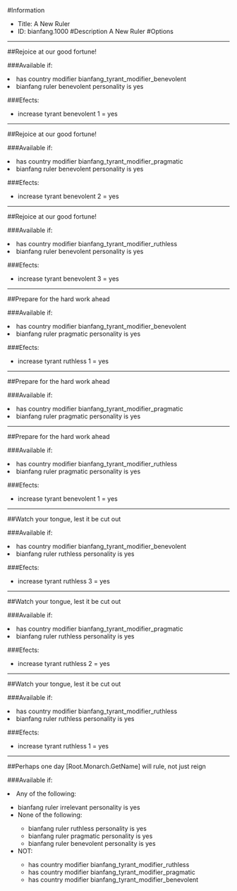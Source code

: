 #Information
 - Title: A New Ruler
 - ID: bianfang.1000
#Description
A New Ruler
#Options

___
##Rejoice at our good fortune!

###Available if:
<li>has country modifier bianfang_tyrant_modifier_benevolent</li><li>bianfang ruler benevolent personality is yes</li>

###Efects:<ul><li>increase tyrant benevolent 1 = yes</li></ul>

___
##Rejoice at our good fortune!

###Available if:
<li>has country modifier bianfang_tyrant_modifier_pragmatic</li><li>bianfang ruler benevolent personality is yes</li>

###Efects:<ul><li>increase tyrant benevolent 2 = yes</li></ul>

___
##Rejoice at our good fortune!

###Available if:
<li>has country modifier bianfang_tyrant_modifier_ruthless</li><li>bianfang ruler benevolent personality is yes</li>

###Efects:<ul><li>increase tyrant benevolent 3 = yes</li></ul>

___
##Prepare for the hard work ahead

###Available if:
<li>has country modifier bianfang_tyrant_modifier_benevolent</li><li>bianfang ruler pragmatic personality is yes</li>

###Efects:<ul><li>increase tyrant ruthless 1 = yes</li></ul>

___
##Prepare for the hard work ahead

###Available if:
<li>has country modifier bianfang_tyrant_modifier_pragmatic</li><li>bianfang ruler pragmatic personality is yes</li>

___
##Prepare for the hard work ahead

###Available if:
<li>has country modifier bianfang_tyrant_modifier_ruthless</li><li>bianfang ruler pragmatic personality is yes</li>

###Efects:<ul><li>increase tyrant benevolent 1 = yes</li></ul>

___
##Watch your tongue, lest it be cut out

###Available if:
<li>has country modifier bianfang_tyrant_modifier_benevolent</li><li>bianfang ruler ruthless personality is yes</li>

###Efects:<ul><li>increase tyrant ruthless 3 = yes</li></ul>

___
##Watch your tongue, lest it be cut out

###Available if:
<li>has country modifier bianfang_tyrant_modifier_pragmatic</li><li>bianfang ruler ruthless personality is yes</li>

###Efects:<ul><li>increase tyrant ruthless 2 = yes</li></ul>

___
##Watch your tongue, lest it be cut out

###Available if:
<li>has country modifier bianfang_tyrant_modifier_ruthless</li><li>bianfang ruler ruthless personality is yes</li>

###Efects:<ul><li>increase tyrant ruthless 1 = yes</li></ul>

___
##Perhaps one day [Root.Monarch.GetName] will rule, not just reign

###Available if:
<li>Any of the following:</li><ul><li>bianfang ruler irrelevant personality is yes</li><li>None of the following:</li><ul><li>bianfang ruler ruthless personality is yes</li><li>bianfang ruler pragmatic personality is yes</li><li>bianfang ruler benevolent personality is yes</li></ul><li>NOT:</li><ul><li>has country modifier bianfang_tyrant_modifier_ruthless</li><li>has country modifier  bianfang_tyrant_modifier_pragmatic</li><li>has country modifier   bianfang_tyrant_modifier_benevolent</li></ul></ul>
